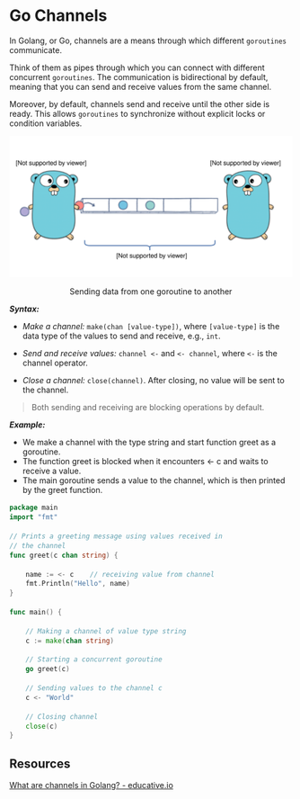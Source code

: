 # Go Channels

In Golang, or Go, channels are a means through which different `goroutines` communicate.

Think of them as pipes through which you can connect with different concurrent `goroutines`. The communication is bidirectional by default, meaning that you can send and receive values from the same channel.

Moreover, by default, channels send and receive until the other side is ready. This allows `goroutines` to synchronize without explicit locks or condition variables.

![Channels Image](./4671705944424448.svg)

<p style="text-align: center;">
    Sending data from one goroutine to another
</p>

**_Syntax:_**

- _Make a channel:_ `make(chan [value-type])`, where `[value-type]` is the data type of the values to send and receive, e.g., `int`.

- _Send and receive values:_ `channel <-` and `<- channel`,
  where `<-` is the channel operator.

- _Close a channel:_ `close(channel)`.
  After closing, no value will be sent to the channel.

> Both sending and receiving are blocking operations by default.

**_Example:_**

- We make a channel with the type string and start function greet as a goroutine.
- The function greet is blocked when it encounters <- c and waits to receive a value.
- The main goroutine sends a value to the channel, which is then printed by the greet function.

```go
package main
import "fmt"

// Prints a greeting message using values received in
// the channel
func greet(c chan string) {

	name := <- c	// receiving value from channel
	fmt.Println("Hello", name)
}

func main() {

	// Making a channel of value type string
	c := make(chan string)

	// Starting a concurrent goroutine
	go greet(c)

	// Sending values to the channel c
	c <- "World"

	// Closing channel
	close(c)
}
```

## Resources

[What are channels in Golang? - educative.io](https://www.educative.io/answers/what-are-channels-in-golang)
